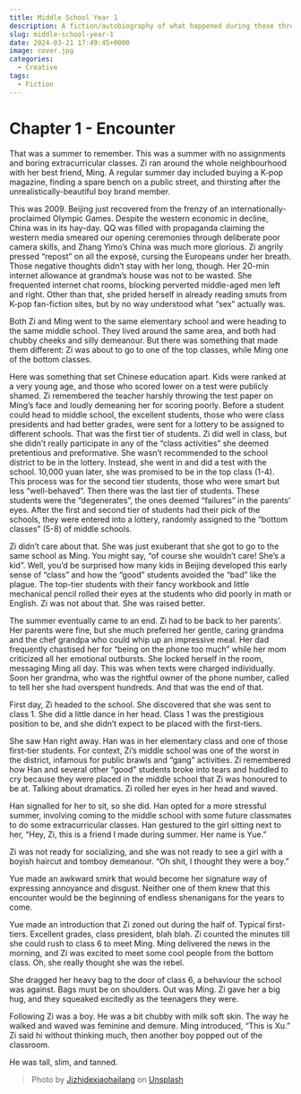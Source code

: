 ```yaml
---
title: Middle School Year 1
description: A fiction/autobiography of what happened during those three years
slug: middle-school-year-1
date: 2024-03-21 17:49:45+0000
image: cover.jpg
categories:
  - Creative
tags:
  - Fiction
---
```


# Chapter 1 - Encounter

That was a summer to remember. This was a summer with no assignments and boring extracurricular classes. Zi ran around the whole neighbourhood with her best friend, Ming. A regular summer day included buying a K-pop magazine, finding a spare bench on a public street, and thirsting after the unrealistically-beautiful boy brand member. 

This was 2009. Beijing just recovered from the frenzy of an internationally-proclaimed Olympic Games. Despite the western economic  in decline, China was in its hay-day. QQ was filled with propaganda claiming the western media smeared our opening ceremonies through deliberate poor camera skills, and Zhang Yimo’s China was much more glorious. Zi angrily pressed “repost” on all the exposé, cursing the Europeans under her breath. Those negative thoughts didn’t stay with her long, though. Her 20-min internet allowance at grandma’s house was not to be wasted. She frequented internet chat rooms, blocking perverted middle-aged men left and right. Other than that, she prided herself in already reading smuts from K-pop fan-fiction sites, but by no way understood what “sex” actually was.

Both Zi and Ming went to the same elementary school and were heading to the same middle school. They lived around the same area, and both had chubby cheeks and silly demeanour. But there was something that made them different: Zi was about to go to one of the top classes, while Ming one of the bottom classes. 

Here was something that set Chinese education apart. Kids were ranked at a very young age, and those who scored lower on a test were publicly shamed. Zi remembered the teacher harshly throwing the test paper on Ming’s face and loudly demeaning her for scoring poorly. Before a student could head to middle school, the excellent students, those who were class presidents and had better grades, were sent for a lottery to be assigned to different schools. That was the first tier of students. Zi did well in class, but she didn’t really participate in any of the “class activities” she deemed pretentious and preformative. She wasn’t recommended to the school district to be in the lottery. Instead, she went in and did a test with the school. 10,000 yuan later, she was promised to be in the top class (1-4). This process was for the second tier students, those who were smart but less “well-behaved”. Then there was the last tier of students. These students were the “degenerates”, the ones deemed “failures” in the parents’ eyes. After the first and second tier of students had their pick of the schools, they were entered into a lottery, randomly assigned to the “bottom classes” (5-8) of middle schools. 

Zi didn’t care about that. She was just exuberant that she got to go to the same school as Ming. You might say, “of course she wouldn’t care! She’s a kid”. Well, you’d be surprised how many kids in Beijing developed this early sense of “class” and how the “good” students avoided the “bad” like the plague. The top-tier students with their fancy workbook and little mechanical pencil rolled their eyes at the students who did poorly in math or English. Zi was not about that. She was raised better.

The summer eventually came to an end. Zi had to be back to her parents’. Her parents were fine, but she much preferred her gentle, caring grandma and the chef grandpa who could whip up an impressive meal. Her dad frequently chastised her for “being on the phone too much” while her mom criticized all her emotional outbursts.  She locked herself in the room, messaging Ming all day. This was when texts were charged individually. Soon her grandma, who was the rightful owner of the phone number, called to tell her she had overspent hundreds. And that was the end of that.

First day, Zi headed to the school. She discovered that she was sent to class 1. She did a little dance in her head. Class 1 was the prestigious position to be, and she didn’t expect to be placed with the first-tiers. 

She saw Han right away. Han was in her elementary class and one of those first-tier students. For context, Zi’s middle school was one of the worst in the district, infamous for public brawls and “gang” activities. Zi remembered how Han and several other “good” students broke into tears and huddled to cry because they were placed in the middle school that Zi was honoured to be at. Talking about dramatics. Zi rolled her eyes in her head and waved. 

Han signalled for her to sit, so she did. Han opted for a more stressful summer, involving coming to the middle school with some future classmates to do some extracurricular classes. Han gestured to the girl sitting next to her, “Hey, Zi, this is a friend I made during summer. Her name is Yue.”

Zi was not ready for socializing, and she was not ready to see a girl with a boyish haircut and tomboy demeanour. “Oh shit, I thought they were a boy.”

Yue made an awkward smirk that would become her signature way of expressing annoyance and disgust. Neither one of them knew that this encounter would be the beginning of endless shenanigans for the years to come. 

Yue made an introduction that Zi zoned out during the half of. Typical first-tiers. Excellent grades, class president, blah blah. Zi counted the minutes till she could rush to class 6 to meet Ming. Ming delivered the news in the morning, and Zi was excited to meet some cool people from the bottom class. Oh, she really thought she was the rebel.

She dragged her heavy bag to the door of class 6, a behaviour the school was against. Bags must be on shoulders. Out was Ming. Zi gave her a big hug, and they squeaked excitedly as the teenagers they were. 

Following Zi was a boy. He was a bit chubby with milk soft skin. The way he walked and waved was feminine and demure. Ming introduced, “This is Xu.” Zi said hi without thinking much, then another boy popped out of the classroom. 

He was tall, slim, and tanned.

> Photo by <a href="https://unsplash.com/@jizhidexiaohailang?utm_content=creditCopyText&utm_medium=referral&utm_source=unsplash">Jizhidexiaohailang</a> on <a href="https://unsplash.com/photos/people-sitting-inside-room-DJsbfCjhnJ4?utm_content=creditCopyText&utm_medium=referral&utm_source=unsplash">Unsplash</a>
